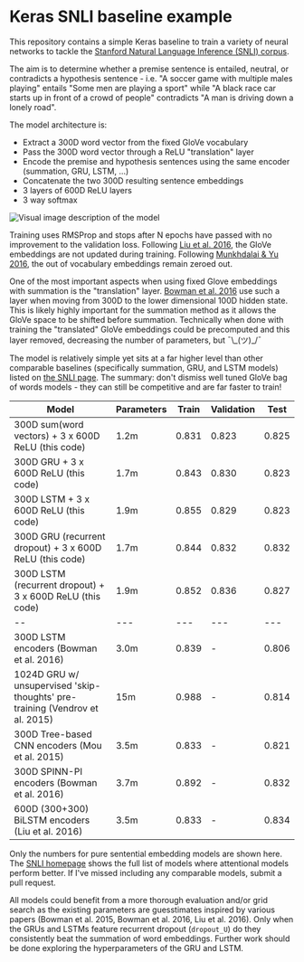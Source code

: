 # Keras SNLI baseline example

This repository contains a simple Keras baseline to train a variety of neural networks to tackle the [Stanford Natural Language Inference (SNLI) corpus](http://nlp.stanford.edu/projects/snli/).

The aim is to determine whether a premise sentence is entailed, neutral, or contradicts a hypothesis sentence - i.e. "A soccer game with multiple males playing" entails "Some men are playing a sport" while "A black race car starts up in front of a crowd of people" contradicts "A man is driving down a lonely road".

The model architecture is:

+ Extract a 300D word vector from the fixed GloVe vocabulary
+ Pass the 300D word vector through a ReLU "translation" layer
+ Encode the premise and hypothesis sentences using the same encoder (summation, GRU, LSTM, ...)
+ Concatenate the two 300D resulting sentence embeddings
+ 3 layers of 600D ReLU layers
+ 3 way softmax

![Visual image description of the model](https://rawgit.com/Smerity/keras_snli/master/snli_model.svg)

Training uses RMSProp and stops after N epochs have passed with no improvement to the validation loss.
Following [Liu et al. 2016](http://arxiv.org/abs/1605.09090), the GloVe embeddings are not updated during training.
Following [Munkhdalai & Yu 2016](http://arxiv.org/abs/1607.04315), the out of vocabulary embeddings remain zeroed out.

One of the most important aspects when using fixed Glove embeddings with summation is the "translation" layer.
[Bowman et al. 2016](http://nlp.stanford.edu/pubs/snli_paper.pdf) use such a layer when moving from 300D to the lower dimensional 100D hidden state.
This is likely highly important for the summation method as it allows the GloVe space to be shifted before summation.
Technically when done with training the "translated" GloVe embeddings could be precomputed and this layer removed, decreasing the number of parameters, but ¯\\\_(ツ)\_/¯

The model is relatively simple yet sits at a far higher level than other comparable baselines (specifically summation, GRU, and LSTM models) listed on [the SNLI page](http://nlp.stanford.edu/projects/snli/).
The summary: don't dismiss well tuned GloVe bag of words models - they can still be competitive and are far faster to train!

Model                                              | Parameters | Train  | Validation | Test
---                                                | ---        | ---    | ---        | ---
300D sum(word vectors) + 3 x 600D ReLU (this code) | 1.2m       | 0.831  | 0.823      | 0.825
300D GRU + 3 x 600D ReLU (this code)               | 1.7m       | 0.843  | 0.830      | 0.823
300D LSTM + 3 x 600D ReLU (this code)              | 1.9m       | 0.855  | 0.829      | 0.823
300D GRU (recurrent dropout) + 3 x 600D ReLU (this code)               | 1.7m       | 0.844  | 0.832      | 0.832
300D LSTM (recurrent dropout) + 3 x 600D ReLU (this code)               | 1.9m       | 0.852  | 0.836      | 0.827
--                                                 | ---        | ---    | ---        | ---
300D LSTM encoders (Bowman et al. 2016)            | 3.0m       | 0.839  | -          | 0.806
1024D GRU w/ unsupervised 'skip-thoughts' pre-training (Vendrov et al. 2015) | 15m | 0.988 | - | 0.814
300D Tree-based CNN encoders (Mou et al. 2015)     | 3.5m       | 0.833  | -          | 0.821
300D SPINN-PI encoders (Bowman et al. 2016)        | 3.7m       | 0.892  | -          | 0.832
600D (300+300) BiLSTM encoders (Liu et al. 2016)   | 3.5m       | 0.833  | -          | 0.834

Only the numbers for pure sentential embedding models are shown here.
The [SNLI homepage](http://nlp.stanford.edu/projects/snli/) shows the full list of models where attentional models perform better.
If I've missed including any comparable models, submit a pull request.

All models could benefit from a more thorough evaluation and/or grid search as the existing parameters are guesstimates inspired by various papers (Bowman et al. 2015, Bowman et al. 2016, Liu et al. 2016).
Only when the GRUs and LSTMs feature recurrent dropout (`dropout_U`) do they consistently beat the summation of word embeddings.
Further work should be done exploring the hyperparameters of the GRU and LSTM.
